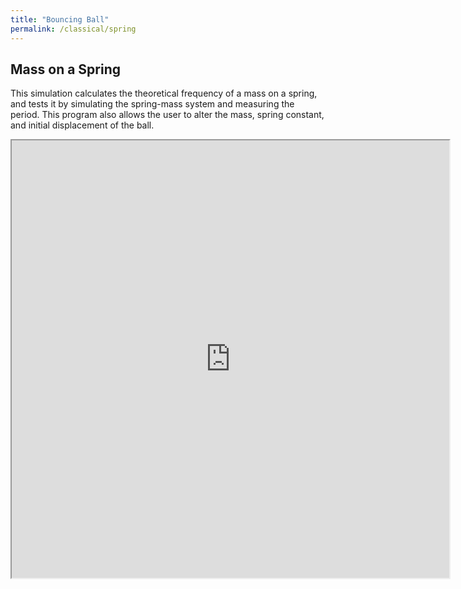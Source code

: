 ```yaml
---
title: "Bouncing Ball"
permalink: /classical/spring
---
```


## Mass on a Spring
This simulation calculates the theoretical frequency of a mass on a spring, and tests it by simulating the spring-mass system and measuring the period. This program also allows the user to alter the mass, spring constant, and initial displacement of the ball.

<iframe src="https://veprice.github.io/contemp_physics/Fall/spring" width="700" height="700"></iframe>
